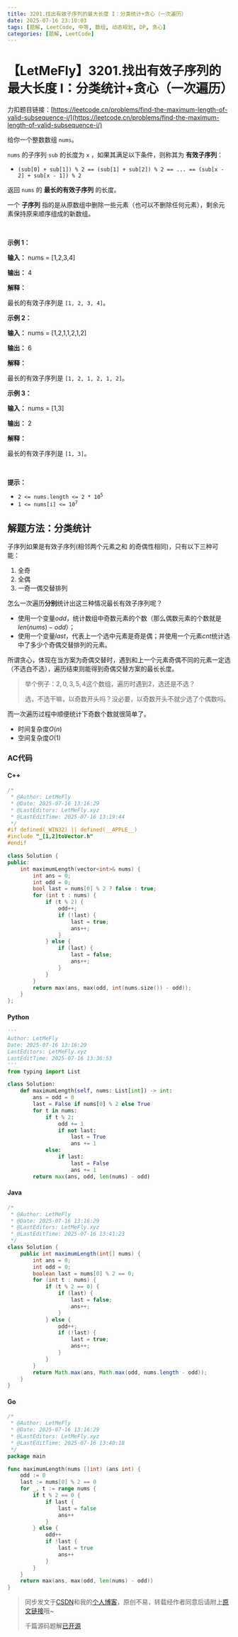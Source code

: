 ```yaml
---
title: 3201.找出有效子序列的最大长度 I：分类统计+贪心（一次遍历）
date: 2025-07-16 23:10:03
tags: [题解, LeetCode, 中等, 数组, 动态规划, DP, 贪心]
categories: [题解, LeetCode]
---
```


# 【LetMeFly】3201.找出有效子序列的最大长度 I：分类统计+贪心（一次遍历）

力扣题目链接：[https://leetcode.cn/problems/find-the-maximum-length-of-valid-subsequence-i/](https://leetcode.cn/problems/find-the-maximum-length-of-valid-subsequence-i/)

<p>给你一个整数数组 <code>nums</code>。</p>

<p><code>nums</code> 的子序列 <code>sub</code> 的长度为 <code>x</code> ，如果其满足以下条件，则称其为 <strong>有效子序列</strong>：</p>

<ul>
	<li><code>(sub[0] + sub[1]) % 2 == (sub[1] + sub[2]) % 2 == ... == (sub[x - 2] + sub[x - 1]) % 2</code></li>
</ul>

<p>返回 <code>nums</code> 的 <strong>最长的有效子序列</strong> 的长度。</p>

<p>一个&nbsp;<strong>子序列</strong>&nbsp;指的是从原数组中删除一些元素（也可以不删除任何元素），剩余元素保持原来顺序组成的新数组。</p>

<p>&nbsp;</p>

<p><strong class="example">示例 1：</strong></p>

<div class="example-block">
<p><strong>输入：</strong> <span class="example-io">nums = [1,2,3,4]</span></p>

<p><strong>输出：</strong> <span class="example-io">4</span></p>

<p><strong>解释：</strong></p>

<p>最长的有效子序列是 <code>[1, 2, 3, 4]</code>。</p>
</div>

<p><strong class="example">示例 2：</strong></p>

<div class="example-block">
<p><strong>输入：</strong> <span class="example-io">nums = [1,2,1,1,2,1,2]</span></p>

<p><strong>输出：</strong> 6</p>

<p><strong>解释：</strong></p>

<p>最长的有效子序列是 <code>[1, 2, 1, 2, 1, 2]</code>。</p>
</div>

<p><strong class="example">示例 3：</strong></p>

<div class="example-block">
<p><strong>输入：</strong> <span class="example-io">nums = [1,3]</span></p>

<p><strong>输出：</strong> <span class="example-io">2</span></p>

<p><strong>解释：</strong></p>

<p>最长的有效子序列是 <code>[1, 3]</code>。</p>
</div>

<p>&nbsp;</p>

<p><strong>提示：</strong></p>

<ul>
	<li><code>2 &lt;= nums.length &lt;= 2 * 10<sup>5</sup></code></li>
	<li><code>1 &lt;= nums[i] &lt;= 10<sup>7</sup></code></li>
</ul>


    
## 解题方法：分类统计

子序列如果是有效子序列(相邻两个元素之和 的奇偶性相同)，只有以下三种可能：

1. 全奇
2. 全偶
3. 一奇一偶交替排列

怎么一次遍历**分别**统计出这三种情况最长有效子序列呢？

+ 使用一个变量$odd$，统计数组中奇数元素的个数（那么偶数元素的个数就是$len(nums) - odd$）； 
+ 使用一个变量$last$，代表上一个选中元素是奇是偶；并使用一个元素$cnt$统计选中了多少个奇偶交替排列的元素。

所谓贪心，体现在当方案为奇偶交替时，遇到和上一个元素奇偶不同的元素一定选（不选白不选），遍历结束则能得到奇偶交替方案的最长长度。

> 举个例子：$2, 0, 3, 5, 4$这个数组，遍历时遇到2，选还是不选？
>
> 选，不选干嘛<span title="愣着啊">，</span>以奇数开头吗？没必要，以奇数开头不就少选了个偶数吗。

而一次遍历过程中顺便统计下奇数个数就很简单了。

+ 时间复杂度$O(n)$
+ 空间复杂度$O(1)$

### AC代码

#### C++

```cpp
/*
 * @Author: LetMeFly
 * @Date: 2025-07-16 13:16:29
 * @LastEditors: LetMeFly.xyz
 * @LastEditTime: 2025-07-16 13:19:44
 */
#if defined(_WIN32) || defined(__APPLE__)
#include "_[1,2]toVector.h"
#endif

class Solution {
public:
    int maximumLength(vector<int>& nums) {
        int ans = 0;
        int odd = 0;
        bool last = nums[0] % 2 ? false : true;
        for (int t : nums) {
            if (t % 2) {
                odd++;
                if (!last) {
                    last = true;
                    ans++;
                }
            } else {
                if (last) {
                    last = false;
                    ans++;
                }
            }
        }
        return max(ans, max(odd, int(nums.size()) - odd));
    }
};
```

#### Python

```python
'''
Author: LetMeFly
Date: 2025-07-16 13:16:29
LastEditors: LetMeFly.xyz
LastEditTime: 2025-07-16 13:36:53
'''
from typing import List

class Solution:
    def maximumLength(self, nums: List[int]) -> int:
        ans = odd = 0
        last = False if nums[0] % 2 else True
        for t in nums:
            if t % 2:
                odd += 1
                if not last:
                    last = True
                    ans += 1
            else:
                if last:
                    last = False
                    ans += 1
        return max(ans, odd, len(nums) - odd)
```

#### Java

```java
/*
 * @Author: LetMeFly
 * @Date: 2025-07-16 13:16:29
 * @LastEditors: LetMeFly.xyz
 * @LastEditTime: 2025-07-16 13:41:23
 */
class Solution {
    public int maximumLength(int[] nums) {
        int ans = 0;
        int odd = 0;
        boolean last = nums[0] % 2 == 0;
        for (int t : nums) {
            if (t % 2 == 0) {
                if (last) {
                    last = false;
                    ans++;
                }
            } else {
                odd++;
                if (!last) {
                    last = true;
                    ans++;
                }
            }
        }
        return Math.max(ans, Math.max(odd, nums.length - odd));
    }
}
```

#### Go

```go
/*
 * @Author: LetMeFly
 * @Date: 2025-07-16 13:16:29
 * @LastEditors: LetMeFly.xyz
 * @LastEditTime: 2025-07-16 13:40:18
 */
package main

func maximumLength(nums []int) (ans int) {
    odd := 0
    last := nums[0] % 2 == 0
    for _, t := range nums {
        if t % 2 == 0 {
            if last {
                last = false
                ans++
            }
        } else {
            odd++
            if !last {
                last = true
                ans++
            }
        }
    }
    return max(ans, max(odd, len(nums) - odd))
}
```

> 同步发文于[CSDN](https://letmefly.blog.csdn.net/article/details/149409629)和我的[个人博客](https://blog.letmefly.xyz/)，原创不易，转载经作者同意后请附上[原文链接](https://blog.letmefly.xyz/2025/07/16/LeetCode%203201.%E6%89%BE%E5%87%BA%E6%9C%89%E6%95%88%E5%AD%90%E5%BA%8F%E5%88%97%E7%9A%84%E6%9C%80%E5%A4%A7%E9%95%BF%E5%BA%A6I/)哦~
>
> 千篇源码题解[已开源](https://github.com/LetMeFly666/LeetCode)
